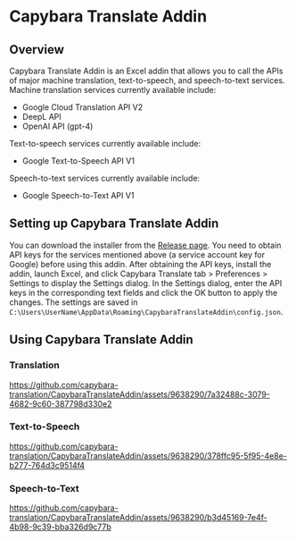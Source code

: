 ﻿# Capybara Translate Addin

## Overview
Capybara Translate Addin is an Excel addin that allows you to call the APIs of major machine translation, text-to-speech, and speech-to-text services.
Machine translation services currently available include:

- Google Cloud Translation API V2
- DeepL API
- OpenAI API (gpt-4)

Text-to-speech services currently available include:

- Google Text-to-Speech API V1

Speech-to-text services currently available include:

- Google Speech-to-Text API V1

## Setting up Capybara Translate Addin

You can download the installer from the [Release page](https://github.com/capybara-translation/CapybaraTranslateAddin/releases).
You need to obtain API keys for the services mentioned above (a service account key for Google) before using this addin. After obtaining the API keys, install the addin, launch Excel, and click Capybara Translate tab > Preferences > Settings to display the Settings dialog. In the Settings dialog, enter the API keys in the corresponding text fields and click the OK button to apply the changes. The settings are saved in `C:\Users\UserName\AppData\Roaming\CapybaraTranslateAddin\config.json`.

## Using Capybara Translate Addin
### Translation

https://github.com/capybara-translation/CapybaraTranslateAddin/assets/9638290/7a32488c-3079-4682-9c60-387798d330e2

### Text-to-Speech

https://github.com/capybara-translation/CapybaraTranslateAddin/assets/9638290/378ffc95-5f95-4e8e-b277-764d3c9514f4

### Speech-to-Text

https://github.com/capybara-translation/CapybaraTranslateAddin/assets/9638290/b3d45169-7e4f-4b98-9c39-bba326d9c77b
